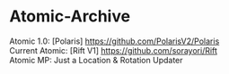 # Atomic-Archive 
Atomic 1.0: [Polaris] https://github.com/PolarisV2/Polaris
<br/>
Current Atomic: [Rift V1] https://github.com/sorayori/Rift
<br/>
Atomic MP: Just a Location & Rotation Updater
